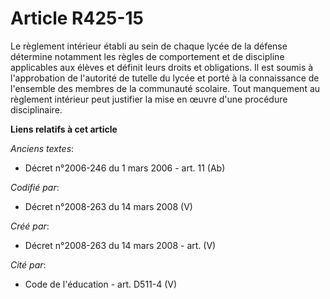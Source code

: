 # Article R425-15

Le règlement intérieur établi au sein de chaque lycée de la défense détermine notamment les règles de comportement et de
discipline applicables aux élèves et définit leurs droits et obligations. Il est soumis à l'approbation de l'autorité de
tutelle du lycée et porté à la connaissance de l'ensemble des membres de la communauté scolaire. Tout manquement au règlement
intérieur peut justifier la mise en œuvre d'une procédure disciplinaire.

**Liens relatifs à cet article**

_Anciens textes_:

  - Décret n°2006-246 du 1 mars 2006 - art. 11 (Ab)

_Codifié par_:

  - Décret n°2008-263 du 14 mars 2008 (V)

_Créé par_:

  - Décret n°2008-263 du 14 mars 2008 - art. (V)

_Cité par_:

  - Code de l'éducation - art. D511-4 (V)
